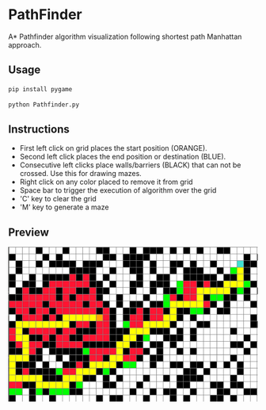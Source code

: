 # PathFinder

A* Pathfinder algorithm visualization following shortest path Manhattan approach.

## Usage

```python
pip install pygame
```
```python
python Pathfinder.py
```

## Instructions
- First left click on grid places the start position (ORANGE).
- Second left click places the end position or destination (BLUE).
- Consecutive left clicks place walls/barriers (BLACK) that can not be crossed. Use this for drawing mazes.
- Right click on any color placed to remove it from grid
- Space bar to trigger the execution of algorithm over the grid
- 'C' key to clear the grid
- 'M' key to generate a maze 

## Preview
![](./Screenshot.PNG)   
